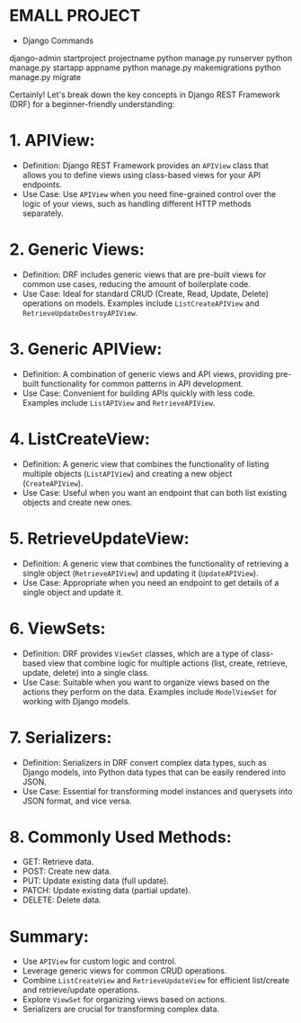 
# EMALL PROJECT

* Django Commands

django-admin startproject projectname
python manage.py runserver
python manage.py startapp appname
python manage.py makemigrations
python manage.py migrate




Certainly! Let's break down the key concepts in Django REST Framework (DRF) for a beginner-friendly understanding:

# 1. APIView:
- Definition: Django REST Framework provides an `APIView` class that allows you to define views using class-based views for your API endpoints.
- Use Case: Use `APIView` when you need fine-grained control over the logic of your views, such as handling different HTTP methods separately.

# 2. Generic Views:
- Definition: DRF includes generic views that are pre-built views for common use cases, reducing the amount of boilerplate code.
- Use Case: Ideal for standard CRUD (Create, Read, Update, Delete) operations on models. Examples include `ListCreateAPIView` and `RetrieveUpdateDestroyAPIView`.

# 3. Generic APIView:
- Definition: A combination of generic views and API views, providing pre-built functionality for common patterns in API development.
- Use Case: Convenient for building APIs quickly with less code. Examples include `ListAPIView` and `RetrieveAPIView`.

# 4. ListCreateView:
- Definition: A generic view that combines the functionality of listing multiple objects (`ListAPIView`) and creating a new object (`CreateAPIView`).
- Use Case: Useful when you want an endpoint that can both list existing objects and create new ones.

# 5. RetrieveUpdateView:
- Definition: A generic view that combines the functionality of retrieving a single object (`RetrieveAPIView`) and updating it (`UpdateAPIView`).
- Use Case: Appropriate when you need an endpoint to get details of a single object and update it.

# 6. ViewSets:
- Definition: DRF provides `ViewSet` classes, which are a type of class-based view that combine logic for multiple actions (list, create, retrieve, update, delete) into a single class.
- Use Case: Suitable when you want to organize views based on the actions they perform on the data. Examples include `ModelViewSet` for working with Django models.

# 7. Serializers:
- Definition: Serializers in DRF convert complex data types, such as Django models, into Python data types that can be easily rendered into JSON.
- Use Case: Essential for transforming model instances and querysets into JSON format, and vice versa.

# 8. Commonly Used Methods:
- GET: Retrieve data.
- POST: Create new data.
- PUT: Update existing data (full update).
- PATCH: Update existing data (partial update).
- DELETE: Delete data.

# Summary:
- Use `APIView` for custom logic and control.
- Leverage generic views for common CRUD operations.
- Combine `ListCreateView` and `RetrieveUpdateView` for efficient list/create and retrieve/update operations.
- Explore `ViewSet` for organizing views based on actions.
- Serializers are crucial for transforming complex data.
